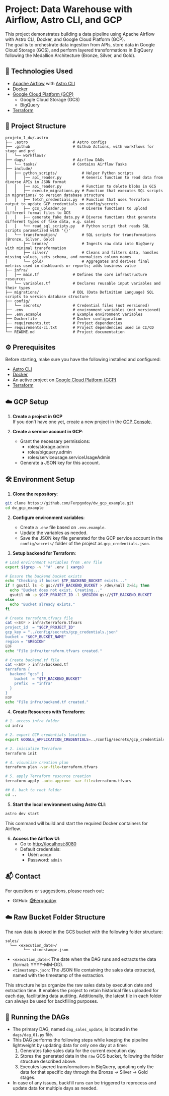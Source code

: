 
# Project: Data Warehouse with Airflow, Astro CLI, and GCP

This project demonstrates building a data pipeline using Apache Airflow with Astro CLI, Docker, and Google Cloud Platform (GCP).  
The goal is to orchestrate data ingestion from APIs, store data in Google Cloud Storage (GCS), and perform layered transformations in BigQuery following the Medallion Architecture (Bronze, Silver, and Gold).

## 🚀 Technologies Used

- [Apache Airflow](https://airflow.apache.org/) with [Astro CLI](https://www.astronomer.io/docs/astro/cli/install-cli/)
- [Docker](https://www.docker.com/)
- [Google Cloud Platform (GCP)](https://cloud.google.com/)
  - Google Cloud Storage (GCS)
  - BigQuery
- [Terraform](https://developer.hashicorp.com/terraform)

## 📁 Project Structure

```
projeto_1_dw/.astro
├── .astro                    # Astro configs
├── .github                   # Github Actions, with workflows for stage and prd
│   └── workflows/  
├── dags/                     # Airflow DAGs
│   └── tasks/                # Contains Airflow Tasks
├── include/  
│   ├── python_scripts/           # Helper Python scripts
│   │   │── api_reader.py         # Generic function to read data from diverse APIs in JSON format
│   │   │── api_reader.py         # Function to delete blobs in GCS
│   │   ├── execute_migrations.py # Function that executes SQL scripts in migrations/ to version database structure
│   │   ├── fetch_credentials.py  # Function that uses Terraform output to update GCP credentials on config/secrets
│   │   ├── gcs_uploader.py       # Diverse functions to upload different format files to GCS
│   │   ├── generate_fake_data.py # Diverse functions that generate different types of fake data, e.g. sales
│   │   └── read_sql_scripts.py   # Python script that reads SQL scripts parametized with '{}'
│   └── transformation/           # SQL scripts for transformations (Bronze, Silver, Gold)
│       ├── bronze/               # Ingests raw data into BigQuery with minimal transformation
│       ├── silver/               # Cleans and filters data, handles missing values, sets schema, and normalizes column names
│       └── gold/                 # Aggregates and derives final metrics used in dashboards or reports; adds business value
├── infra/
│   │── main.tf               # Defines the core infrastructure resources
│   └── variables.tf          # Declares reusable input variables and their types
├── migrations/               # DDL (Data Definition Language) SQL scripts to version database structure
├── config/
│   └── secrets/              # Credential files (not versioned)
├── .env                      # environment variables (not versioned)
├── .env.example              # Example environment variables
├── Dockerfile                # Docker configuration
├── requirements.txt          # Project dependencies
├── requirements-ci.txt       # Project dependencies used in CI/CD
└── README.md                 # Project documentation
```

## ⚙️ Prerequisites

Before starting, make sure you have the following installed and configured:

- [Astro CLI](https://www.astronomer.io/docs/astro/cli/install-cli/)
- [Docker](https://www.docker.com/get-started)
- An active project on [Google Cloud Platform (GCP)](https://cloud.google.com/)
- [Terraform](https://developer.hashicorp.com/terraform/install)

## ☁️ GCP Setup

1. **Create a project in GCP**  
   If you don’t have one yet, create a new project in the [GCP Console](https://console.cloud.google.com/).

2. **Create a service account in GCP**:
   - Grant the necessary permissions:
      - roles/storage.admin
      - roles/bigquery.admin
      - roles/serviceusage.serviceUsageAdmin
   - Generate a JSON key for this account.
   

## 🛠️ Environment Setup

1. **Clone the repository**:

```bash
git clone https://github.com/Ferpgodoy/dw_gcp_example.git
cd dw_gcp_example
```

2. **Configure environment variables**:
   - Create a `.env` file based on `.env.example`.
   - Update the variables as needed.
   - Save the JSON key file generated for the GCP service account in the `config/secrets/` folder of the project as `gcp_credentials.json`.

4. **Setup backend for Terraform**:
```bash
# Load environment variables from .env file
export $(grep -v '^#' .env | xargs)

# Ensure the backend bucket exists
echo "Checking if bucket $TF_BACKEND_BUCKET exists..."
if ! gsutil ls -b gs://$TF_BACKEND_BUCKET > /dev/null 2>&1; then
  echo "Bucket does not exist. Creating..."
  gsutil mb -p $GCP_PROJECT_ID -l $REGION gs://$TF_BACKEND_BUCKET
else
  echo "Bucket already exists."
fi

# Create terraform.tfvars file
cat <<EOF > infra/terraform.tfvars
project_id  = "$GCP_PROJECT_ID"
gcp_key = "../config/secrets/gcp_credentials.json"
bucket = "$GCP_BUCKET_NAME"
region = "$REGION"
EOF
echo "File infra/terraform.tfvars created."

# Create backend.tf file
cat <<EOF > infra/backend.tf
terraform {
  backend "gcs" {
    bucket  = "$TF_BACKEND_BUCKET"
    prefix  = "infra"
  }
}
EOF
echo "File infra/backend.tf created."
```

4. **Create Resources with Terraform**:
```bash
# 1. access infra folder
cd infra

# 2. export GCP credentials location
export GOOGLE_APPLICATION_CREDENTIALS=../config/secrets/gcp_credentials.json

# 2. inicialize Terraform
terraform init

# 4. visualize creation plan
terraform plan -var-file=terraform.tfvars

# 5. apply Terraform resource creation
terraform apply -auto-approve -var-file=terraform.tfvars

## 6. back to root folder
cd ..
```

5. **Start the local environment using Astro CLI**:

```bash
astro dev start
```

This command will build and start the required Docker containers for Airflow.

6. **Access the Airflow UI**:
   - Go to [http://localhost:8080](http://localhost:8080)
   - Default credentials:
     - User: `admin`
     - Password: `admin`

## 📬 Contact

For questions or suggestions, please reach out:

- GitHub: [@Ferpgodoy](https://github.com/Ferpgodoy)

## ☁️ Raw Bucket Folder Structure

The raw data is stored in the GCS bucket with the following folder structure:

```
sales/
  └── <execution_date>/
        └── <timestamp>.json
```

- `<execution_date>`: The date when the DAG runs and extracts the data (format: YYYY-MM-DD).
- `<timestamp>.json`: The JSON file containing the sales data extracted, named with the timestamp of the extraction.

This structure helps organize the raw sales data by execution date and extraction time. 
It enables the project to retain historical files uploaded for each day, facilitating data auditing. 
Additionally, the latest file in each folder can always be used for backfilling purposes.

## 📄 Running the DAGs

- The primary DAG, named `dag_sales_update`, is located in the `dags/dag_01.py` file.
- This DAG performs the following steps while keeping the pipeline lightweight by updating data for only one day at a time:
  1. Generates fake sales data for the current execution day.
  2. Stores the generated data in the `raw` GCS bucket, following the folder structure described above.
  3. Executes layered transformations in BigQuery, updating only the data for that specific day through the Bronze → Silver → Gold stages.
- In case of any issues, backfill runs can be triggered to reprocess and update data for multiple days as needed.
